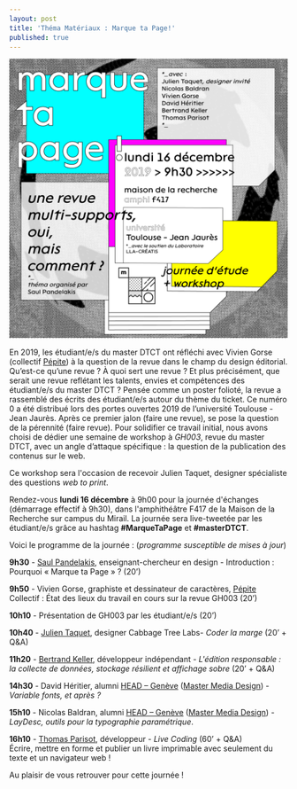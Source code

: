 ```yaml
---
layout: post
title: 'Théma Matériaux : Marque ta Page!'
published: true
---
```


<img src="/../img/2019_01/WKS_marque-ta-page-fly.png"/>

<p>En 2019, les étudiant/e/s du master DTCT ont réfléchi avec Vivien Gorse (collectif <a href="https://www.pepite-collectif.com/">Pépite</a>) à la question de la revue dans le champ du design éditorial. Qu’est-ce qu’une revue ? À quoi sert une revue ? Et plus précisément, que serait une revue reflétant les talents, envies et compétences des étudiant/e/s du master DTCT ? 
Pensée comme un poster folioté, la revue a rassemblé des écrits des étudiant/e/s autour du thème du ticket. Ce numéro 0 a été distribué lors des portes ouvertes 2019 de l’université Toulouse - Jean Jaurès. Après ce premier jalon (faire une revue), se pose la question de la pérennité (faire revue).
Pour solidifier ce travail initial, nous avons choisi de dédier une semaine de workshop à <em>GH003</em>, revue du master DTCT, avec un angle d’attaque spécifique : la question de la publication des contenus sur le web.</p>

<p>Ce workshop sera l'occasion de recevoir Julien Taquet, designer spécialiste des questions <em>web to print</em>.</p>


<p>Rendez-vous <strong>lundi 16 décembre</strong> à 9h00 pour la journée d'échanges (démarrage effectif à 9h30), dans l'amphithéâtre F417 de la Maison de la Recherche sur campus du Mirail. La journée sera live-tweetée par les étudiant/e/s grâce au hashtag <strong>#MarqueTaPage</strong> et <strong>#masterDTCT</strong>.</p>

<p>Voici le programme de la journée : (<em>programme susceptible de mises à jour</em>)</p>
<p><strong>9h30</strong> - <a href="http://saulpandelakis.com/">Saul Pandelakis</a>, enseignant-chercheur en design - Introduction : Pourquoi « Marque ta Page » ?  (20’)</p>

<p><strong>9h50</strong> - Vivien Gorse, graphiste et dessinateur de caractères, <a href="https://www.pepite-collectif.com/">Pépite</a> Collectif : État des lieux du travail en cours sur la revue GH003 (20’)</p>

<p><strong>10h10</strong> - Présentation de GH003 par les étudiant/e/s (20’)</p>


<p><strong>10h40</strong> - <a href="https://twitter.com/john_tax?lang=en">Julien Taquet</a>, designer Cabbage Tree Labs- <em>Coder la marge</em> (20’ + Q&amp;A)</p>

<p><strong>11h20</strong> - <a href="https://bertrandkeller.info/">Bertrand Keller</a>, développeur indépendant - <em>L'édition responsable : la collecte de données, stockage résilient et affichage sobre</em> (20’ + Q&amp;A)</p>


<p><strong>14h30</strong> - David Héritier, alumni <a href="https://www.hesge.ch/head/formations-recherche/master-en-media-design">HEAD – Genève</a> (<a href="http://www.mastermediadesign.ch/home">Master Media Design</a>) - <em>Variable fonts, et après ?</em></p>

<p><strong>15h10</strong> - Nicolas Baldran, alumni <a href="https://www.hesge.ch/head/formations-recherche/master-en-media-design">HEAD – Genève</a> (<a href="http://www.mastermediadesign.ch/home">Master Media Design</a>) - <em>LayDesc, outils pour la typographie paramétrique</em>.</p>

<p><strong>16h10</strong> - <a href="https://oncletom.io/">Thomas Parisot</a>, développeur - <em>Live Coding</em> (60’ + Q&amp;A)<br>
Écrire, mettre en forme et publier un livre imprimable avec seulement du texte et un navigateur web !</p>

<p>Au plaisir de vous retrouver pour cette journée !</p> 








 
